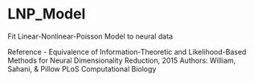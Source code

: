 # LNP_Model
Fit Linear-Nonlinear-Poisson Model to neural data

Reference - Equivalence of Information-Theoretic and Likelihood-Based Methods for Neural Dimensionality Reduction, 2015
Authors: William, Sahani, & Pillow
PLoS Computational Biology
